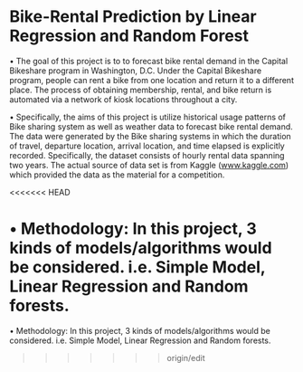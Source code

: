 # Bike-Rental Prediction by Linear Regression and Random Forest


• The goal of this project is to to forecast bike rental demand in the Capital Bikeshare program in Washington, D.C. Under the Capital Bikeshare program, people can rent a bike from one location and return it to a different place. The process of obtaining membership, rental, and bike return is automated via a network of kiosk locations throughout a city.
 
• Specifically, the aims of this project is utilize historical usage patterns of Bike sharing system as well as weather data to forecast bike rental demand. The data were generated by the Bike sharing systems in which the duration of travel, departure location, arrival location, and time elapsed is explicitly recorded. Specifically, the dataset consists of hourly rental data spanning two years. The actual source of data set is from Kaggle (www.kaggle.com) which provided the data as the material for a competition.

<<<<<<< HEAD

• Methodology: In this project, 3 kinds of models/algorithms would be considered. i.e. Simple Model, Linear Regression and Random forests.
=======
• Methodology: In this project, 3 kinds of models/algorithms would be considered. i.e. Simple Model, Linear Regression and Random forests.
>>>>>>> origin/edit

